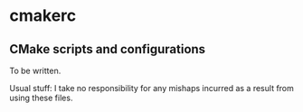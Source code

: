 # cmakerc
## CMake scripts and configurations

To be written.

Usual stuff: I take no responsibility for any mishaps incurred as a result from using these
files.
